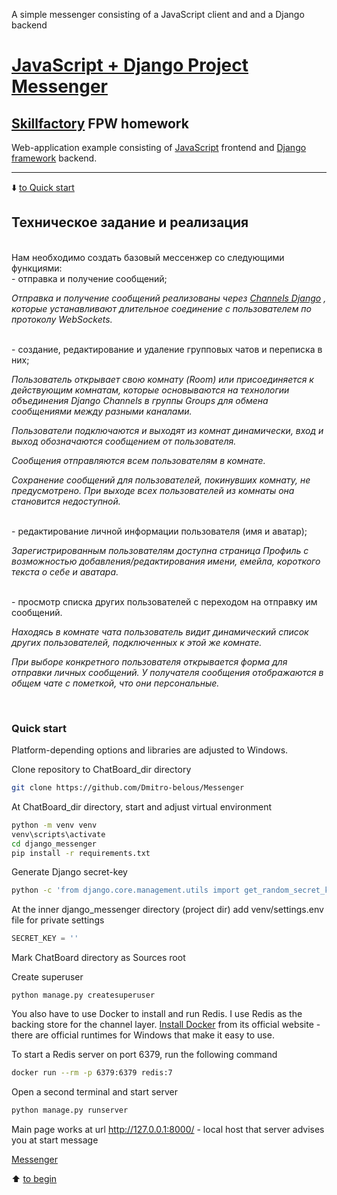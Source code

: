 
A simple messenger consisting of a JavaScript client and and a Django backend
# [JavaScript + Django Project Messenger](http://127.0.0.1:8000/accounts/login/)
## [Skillfactory](https://skillfactory.ru) FPW homework

Web-application example consisting of [JavaScript](https://devdocs.io/javascript/) frontend and [Django framework](https://docs.djangoproject.com/en/4.1/intro/install/) backend.
<hr>
<p> </p>

:arrow_down: [to Quick start](README.md#Quick-start)

<p> </p>

## Техническое задание и реализация  
<br>
Нам необходимо создать базовый мессенжер со следующими функциями:
<br>
- отправка и получение сообщений;

*Отправка и получение сообщений реализованы через [Channels Django](https://channels.readthedocs.io/en/stable/introduction.html) , которые устанавливают длительное соединение с пользователем по протоколу WebSockets.*

<br>
- создание, редактирование и удаление групповых чатов и переписка в них;

*Пользователь открывает свою комнату (Room) или присоединяется к действующим комнатам, которые основываются на технологии объединения Django Channels в группы Groups для обмена сообщениями между разными каналами.*

*Пользователи подключаются и выходят из комнат динамически, вход и выход обозначаются сообщением от пользователя.*

*Сообщения отправляются всем пользователям в комнате.*

*Сохранение сообщений для пользователей, покинувших комнату, не предусмотрено. При выходе всех пользователей из комнаты она становится недоступной.*

<br>
- редактирование личной информации пользователя (имя и аватар);

*Зарегистрированным пользователям доступна страница Профиль с возможностью добавления/редактирования имени, емейла, короткого текста о себе и аватара.*

<br>
- просмотр списка других пользователей с переходом на отправку им сообщений.

*Находясь в комнате чата пользователь видит динамический список других пользователей, подключенных к этой же комнате.*

*При выборе конкретного пользователя открывается форма для отправки личных сообщений. У получателя сообщения отображаются в общем чате с пометкой, что они персональные.*

<br>

### Quick start

Platform-depending options and libraries are adjusted to Windows.

Clone repository to ChatBoard_dir directory
```bash
git clone https://github.com/Dmitro-belous/Messenger
```

At ChatBoard_dir directory, start and adjust virtual environment
```bash
python -m venv venv
venv\scripts\activate
cd django_messenger 
pip install -r requirements.txt
```

Generate Django secret-key
```bash
python -c 'from django.core.management.utils import get_random_secret_key; print(get_random_secret_key())'
```

At the inner django_messenger directory (project dir) add venv/settings.env file for private settings 
```python
SECRET_KEY = ''
```

Mark ChatBoard directory as Sources root

Create superuser
```
python manage.py createsuperuser
```
You also have to use Docker to install and run Redis. I use Redis as the backing store for the channel layer. [Install Docker](https://www.docker.com/products/docker-desktop/) from its official website - there are official runtimes for Windows that make it easy to use.

To start a Redis server on port 6379, run the following command
```bash
docker run --rm -p 6379:6379 redis:7
```

Open a second terminal and start server
```bash
python manage.py runserver
```

Main page works at url http://127.0.0.1:8000/ - local host that server advises you at start message

[Messenger](http://127.0.0.1:8000/)
<p> </p>
<p> </p>

:arrow_up: [to begin](README.md#Техническое-задание-и-реализация)
